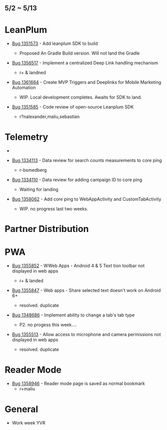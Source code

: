 ## 5/2 ~ 5/13

# LeanPlum

- [Bug 1351573](https://bugzilla.mozilla.org/show_bug.cgi?id=1351573) - Add leanplum SDK to build
    - Proposed An Gradle Build version. Will not land the Gradle 
    
- [Bug 1356517](https://bugzilla.mozilla.org/show_bug.cgi?id=1356517) - Implement a centralized Deep Link handling mechanism
    - r+ & landned

- [Bug 1361664](https://bugzilla.mozilla.org/show_bug.cgi?id=1361664) - Create MVP Triggers and Deeplinks for Mobile Marketing Automation
    - WIP. Local development completes. Awaits for SDK to land. 

- [Bug 1351585](https://bugzilla.mozilla.org/show_bug.cgi?id=1351585) - Code review of open-source Leanplum SDK
    - r?nalexander,maliu,sebastian

# Telemetry

- 
- [Bug 1334113](https://bugzilla.mozilla.org/show_bug.cgi?id=1334113) - Data review for search counts measurements to core ping
    - r-bsmedberg
    
- [Bug 1334110](https://bugzilla.mozilla.org/show_bug.cgi?id=1334110) - Data review for adding campaign ID to core ping
    - Waiting for landing
    
- [Bug 1358062](https://bugzilla.mozilla.org/show_bug.cgi?id=1358062) - Add core ping to WebAppActivity and CustomTabActivity
    - WIP. no progress last two weeks.

# Partner Distribution

       
# PWA

- [Bug 1355852](https://bugzilla.mozilla.org/show_bug.cgi?id=1355852) - WWeb Apps - Android 4 & 5 Text 
tion toolbar not displayed in web apps
    - r+ & landed

- [Bug 1355847](https://bugzilla.mozilla.org/show_bug.cgi?id=1355847) - Web apps - Share selected text doesn't work on Android 6+
    - resolved. duplicate

- [Bug 1348686](https://bugzilla.mozilla.org/show_bug.cgi?id=1348686) - Implement ability to change a tab's tab type
    - P2. no progess this week....
    
- [Bug 1355513](https://bugzilla.mozilla.org/show_bug.cgi?id=1355513) - Allow access to microphone and camera permissions not displayed in web apps
    - resolved. duplicate

# Reader Mode
- [Bug 1358946](https://bugzilla.mozilla.org/show_bug.cgi?id=1358946) - Reader mode page is saved as normal bookmark
    - r+maliu

# General
- Work week YVR

